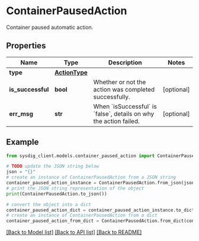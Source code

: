 # ContainerPausedAction

Container paused automatic action.

## Properties

Name | Type | Description | Notes
------------ | ------------- | ------------- | -------------
**type** | [**ActionType**](ActionType.md) |  | 
**is_successful** | **bool** | Whether or not the action was completed successfully. | [optional] 
**err_msg** | **str** | When &#x60;isSuccessful&#x60; is &#x60;false&#x60;, details on why the action failed.  | [optional] 

## Example

```python
from sysdig_client.models.container_paused_action import ContainerPausedAction

# TODO update the JSON string below
json = "{}"
# create an instance of ContainerPausedAction from a JSON string
container_paused_action_instance = ContainerPausedAction.from_json(json)
# print the JSON string representation of the object
print(ContainerPausedAction.to_json())

# convert the object into a dict
container_paused_action_dict = container_paused_action_instance.to_dict()
# create an instance of ContainerPausedAction from a dict
container_paused_action_from_dict = ContainerPausedAction.from_dict(container_paused_action_dict)
```
[[Back to Model list]](../README.md#documentation-for-models) [[Back to API list]](../README.md#documentation-for-api-endpoints) [[Back to README]](../README.md)



